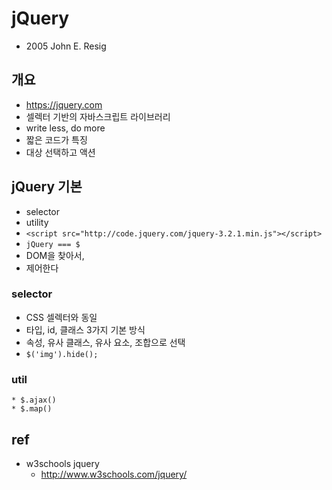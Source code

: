 # jQuery
* 2005 John E. Resig

## 개요
* https://jquery.com
* 셀렉터 기반의 자바스크립트 라이브러리
* write less, do more
* 짧은 코드가 특징
* 대상 선택하고 액션

## jQuery 기본
* selector
* utility
* `<script src="http://code.jquery.com/jquery-3.2.1.min.js"></script>`
* `jQuery === $`
* DOM을 찾아서,
* 제어한다

### selector
* CSS 셀렉터와 동일
* 타입, id, 클래스 3가지 기본 방식
* 속성, 유사 클래스, 유사 요소, 조합으로 선택
* `$('img').hide();`

### util
    * $.ajax()
    * $.map()

## ref
* w3schools jquery
  * http://www.w3schools.com/jquery/
